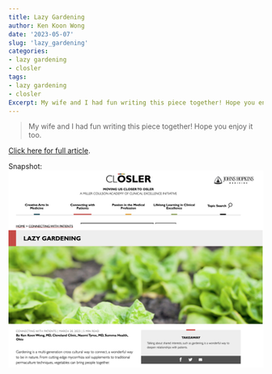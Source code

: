 ```yaml
---
title: Lazy Gardening
author: Ken Koon Wong
date: '2023-05-07'
slug: 'lazy_gardening'
categories: 
- lazy gardening
- closler
tags: 
- lazy gardening
- closler
Excerpt: My wife and I had fun writing this piece together! Hope you enjoy it too.
---
```


> My wife and I had fun writing this piece together! Hope you enjoy it too.





[Click here for full article](https://closler.org/connecting-with-patients/lazy-gardening). 

Snapshot:  
![](closler_snap.png)

